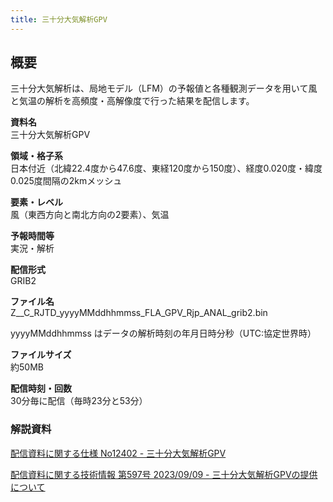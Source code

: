 ```yaml
---
title: 三十分大気解析GPV
---
```


## 概要
三十分大気解析は、局地モデル（LFM）の予報値と各種観測データを用いて風と気温の解析を高頻度・高解像度で行った結果を配信します。

**資料名** <br/>
三十分大気解析GPV

**領域・格子系** <br/>
日本付近（北緯22.4度から47.6度、東経120度から150度）、経度0.020度・緯度0.025度間隔の2kmメッシュ

**要素・レベル** <br/>
風（東西方向と南北方向の2要素）、気温

**予報時間等** <br/>
実況・解析

**配信形式** <br/>
GRIB2

**ファイル名** <br/>
Z__C_RJTD_yyyyMMddhhmmss_FLA_GPV_Rjp_ANAL_grib2.bin

yyyyMMddhhmmss はデータの解析時刻の年月日時分秒（UTC:協定世界時）

**ファイルサイズ** <br/>
約50MB

**配信時刻・回数** <br/>
30分毎に配信（毎時23分と53分）

### 解説資料
[配信資料に関する仕様 No12402 - 三十分大気解析GPV](https://www.data.jma.go.jp/suishin/shiyou/pdf/no12402)


[配信資料に関する技術情報 第597号 2023/09/09 - 三十分大気解析GPVの提供について](https://dmdata.jp/docs/jma/technical/597.pdf) 
